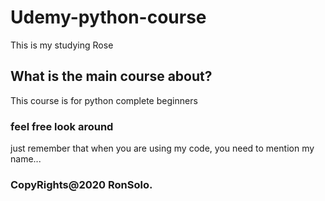 # Udemy-python-course
This is my studying Rose
## What is the main course about?
This course is for python complete beginners

### feel free look around
just remember that when you are using my code,
you need to mention my name...


### CopyRights@2020 RonSolo.
